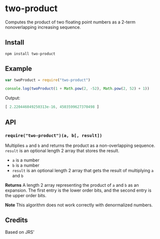two-product
===========
Computes the product of two floating point numbers as a 2-term nonoverlapping increasing sequence.

## Install

```
npm install two-product
```
		
## Example

```javascript
var twoProduct = require("two-product")

console.log(twoProduct(1 + Math.pow(2, -52), Math.pow(2, 52) + 1))
```

Output:

```javascript
[ 2.220446049250313e-16, 4503599627370498 ]
```

## API

### `require("two-product")(a, b[, result])`
Multiplies `a` and `b` and returns the product as a non-overlapping sequence.  `result` is an optional length 2 array that stores the result.

* `a` is a number
* `b` is a number
* `result` is an optional length 2 array that gets the result of multiplying `a` and `b`

**Returns** A length 2 array representing the product of `a` and `b` as an expansion.  The first entry is the lower order bits, and the second entry is the upper order bits.

**Note** This algorithm does not work correctly with denormalized numbers.

## Credits
Based on JRS' 